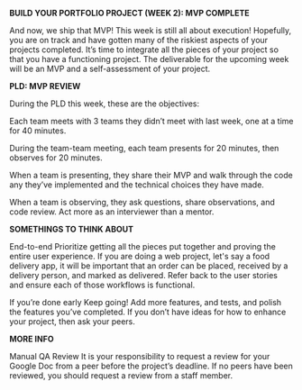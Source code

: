 **BUILD YOUR PORTFOLIO PROJECT (WEEK 2): MVP COMPLETE**

And now, we ship that MVP! This week is still all about execution! Hopefully, you are on track and have gotten many of the riskiest aspects of your projects completed. It’s time to integrate all the pieces of your project so that you have a functioning project. The deliverable for the upcoming week will be an MVP and a self-assessment of your project.

**PLD: MVP REVIEW**

During the PLD this week, these are the objectives:

Each team meets with 3 teams they didn’t meet with last week, one at a time for 40 minutes.

During the team-team meeting, each team presents for 20 minutes, then observes for 20 minutes.

When a team is presenting, they share their MVP and walk through the code any they’ve implemented and the technical choices they have made.

When a team is observing, they ask questions, share observations, and code review. Act more as an interviewer than a mentor.

**SOMETHINGS TO THINK ABOUT**

End-to-end Prioritize getting all the pieces put together and proving the entire user experience. If you are doing a web project, let's say a food delivery app, it will be important that an order can be placed, received by a delivery person, and marked as delivered. Refer back to the user stories and ensure each of those workflows is functional.

If you’re done early Keep going! Add more features, and tests, and polish the features you’ve completed. If you don’t have ideas for how to enhance your project, then ask your peers.

**MORE INFO**

Manual QA Review It is your responsibility to request a review for your Google Doc from a peer before the project’s deadline. If no peers have been reviewed, you should request a review from a staff member.
